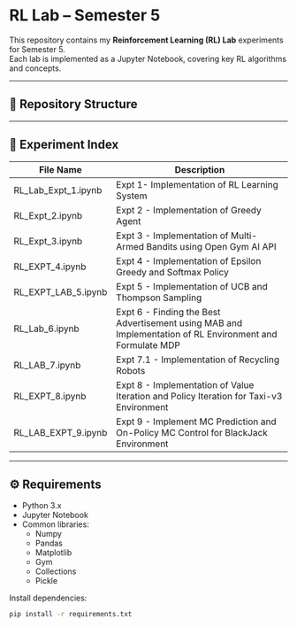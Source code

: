 # RL Lab – Semester 5

This repository contains my **Reinforcement Learning (RL) Lab** experiments for Semester 5.  
Each lab is implemented as a Jupyter Notebook, covering key RL algorithms and concepts.

---

## 📂 Repository Structure


---

## 📝 Experiment Index

| File Name              | Description                                                                                              |
|------------------------|----------------------------------------------------------------------------------------------------------|
| RL_Lab_Expt_1.ipynb    | Expt 1- Implementation of RL Learning System                                                             |
| RL_Expt_2.ipynb        | Expt 2 - Implementation of Greedy Agent                                                                  |
| RL_Expt_3.ipynb        | Expt 3 - Implementation of Multi-Armed Bandits using Open Gym AI API                                     |
| RL_EXPT_4.ipynb        | Expt 4 - Implementation of Epsilon Greedy and Softmax Policy                                             |
| RL_EXPT_LAB_5.ipynb    | Expt 5 - Implementation of UCB and Thompson Sampling                                                     |
| RL_Lab_6.ipynb         | Expt 6 - Finding the Best Advertisement using MAB and Implementation of RL Environment and Formulate MDP |
| RL_LAB_7.ipynb         | Expt 7.1 - Implementation of Recycling Robots                                                            |
| RL_EXPT_8.ipynb        | Expt 8 - Implementation of Value Iteration and Policy Iteration for Taxi-v3 Environment                  |
| RL_LAB_EXPT_9.ipynb    | Expt 9 - Implement MC Prediction and On-Policy MC Control for BlackJack Environment                      |


---

## ⚙️ Requirements

- Python 3.x  
- Jupyter Notebook  
- Common libraries:  
  - Numpy
  - Pandas
  - Matplotlib  
  - Gym
  - Collections
  - Pickle 

Install dependencies:
```bash
pip install -r requirements.txt
